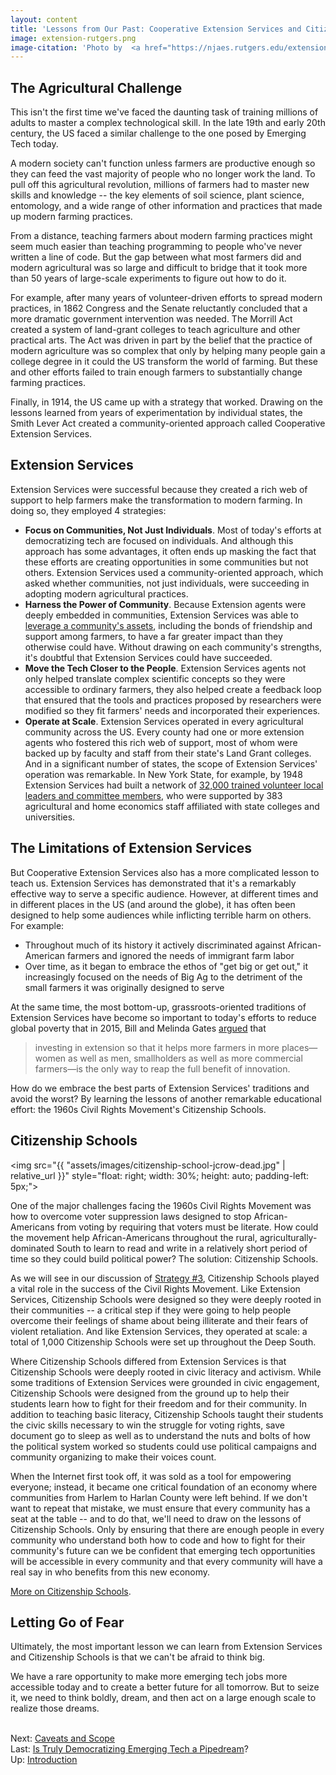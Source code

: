 ```yaml
---
layout: content
title: 'Lessons from Our Past: Cooperative Extension Services and Citizenship Schools'
image: extension-rutgers.png
image-citation: 'Photo by  <a href="https://njaes.rutgers.edu/extension/history/">New Jersey Agricultural Experimentation Station</a>'
---
```

## The Agricultural Challenge
This isn't the first time we've faced the daunting task of training millions of adults to master a complex technological skill. 
In the late 19th and early 20th century, the US faced a similar challenge to the one posed by Emerging Tech today. 

A modern society can't function unless farmers are productive enough so they can feed the vast majority of people who no longer work the land. To pull off this agricultural revolution, millions of farmers had to master new skills and knowledge --  the key elements of soil science, plant science, entomology, and a wide range of other information and practices that made up modern farming practices. 

From a distance, teaching farmers about modern farming practices might seem much easier than teaching programming to people who've never written a line of code. But the gap between what most farmers did and modern agricultural was so large and difficult to bridge that it took more than 50 years of large-scale experiments to figure out how to do it. 

For example, after many years of volunteer-driven efforts to spread modern practices, in 1862 Congress and the Senate reluctantly concluded that a more dramatic government intervention was needed. The Morrill Act created a system of land-grant colleges to teach agriculture and other practical arts. The Act was driven in part by the belief that the practice of modern agriculture was so complex that only by helping many people gain a college degree in it could the US transform the world of farming.  But these and other efforts failed to train enough farmers to substantially change farming practices.

Finally, in 1914, the US came up with a strategy that worked.  Drawing on the lessons learned from years of experimentation by individual states, the Smith Lever Act created a community-oriented approach called Cooperative Extension Services.

## Extension Services

Extension Services were successful because they created a rich web of support to help farmers make the transformation to modern farming. In doing so, they employed 4 strategies:

- __Focus on Communities, Not Just Individuals__. Most of today's efforts at democratizing tech are focused on individuals. And although this approach has some advantages, it often ends up masking the fact that these efforts are creating opportunities in some communities but not others. Extension Services used a community-oriented approach, which asked whether communities, not just individuals, were succeeding in adopting modern agricultural practices.
- __Harness the Power of Community__. Because Extension agents were deeply embedded in communities, Extension Services was able to [leverage a community's assets](../50-support/10-community-support.html#community-oriented-trainings-and-support), including the bonds of friendship and support among farmers, to have a far greater impact than they otherwise could have. Without drawing on each community's strengths, it's doubtful that Extension Services could have succeeded.
- __Move the Tech Closer to the People__.  Extension Services agents not only helped translate complex scientific concepts so they were accessible to ordinary farmers, they also helped create a feedback loop that ensured that the tools and practices proposed by researchers were modified so they fit farmers' needs and incorporated their experiences.
- __Operate at Scale__. Extension Services operated in every agricultural community across the US. Every county had one or more extension agents who fostered this rich web of support, most of whom were backed up by faculty and staff from their state's Land Grant colleges. And in a significant number of states, the scope of Extension Services' operation was remarkable. In New York State, for example, by 1948 Extension Services had built a network of [32,000 trained volunteer local leaders and committee members](http://www.cornellpress.cornell.edu/book/?GCOI=80140100545940), who were supported by 383 agricultural and home economics staff affiliated with state colleges and universities.

## The Limitations of Extension Services

But Cooperative Extension Services also has a more complicated lesson to teach us. Extension Services has demonstrated that it's a remarkably effective way to serve a specific audience. However, at different times and in different places in the US (and around the globe), it has often been designed to help some audiences while inflicting terrible harm on others. For example:

- Throughout much of its history it actively discriminated against African-American farmers and ignored the needs of immigrant farm labor
- Over time, as it began to embrace the ethos of "get big or get out," it increasingly focused on the needs of Big Ag to the detriment of the small farmers it was originally designed to serve

At the same time, the most bottom-up, grassroots-oriented traditions of Extension Services have become so important to today's efforts to reduce global poverty that in 2015, Bill and Melinda Gates [argued](https://www.ozy.com/opinion/bill-gates-where-the-third-world-gets-health-right/39034) that

> investing in extension so that it helps more farmers in more places—women as well as men, smallholders as well as more commercial farmers—is the only way to reap the full benefit of innovation.

How do we embrace the best parts of Extension Services' traditions and avoid the worst? By learning the lessons of another remarkable educational effort: the 1960s Civil Rights Movement's Citizenship Schools.


## Citizenship Schools

<img src="{{ "assets/images/citizenship-school-jcrow-dead.jpg" | relative_url }}" style="float: right; width: 30%; height: auto; padding-left: 5px;">

One of the major challenges facing the 1960s Civil Rights Movement was how to overcome voter suppression laws designed to stop African-Americans from voting by requiring that voters must be literate. How could the movement help African-Americans throughout the rural, agriculturally-dominated South to learn to read and write in a relatively short period of time so they could build political power? The solution: Citizenship Schools.

As we will see in our discussion of [Strategy #3](../70-civic/00-index.html), Citizenship Schools played a vital role in the success of the Civil Rights Movement. Like Extension Services, Citizenship Schools were designed so they were deeply rooted in their communities -- a critical step if they were going to help people overcome their feelings of shame about being illiterate and their fears of violent retaliation. And like Extension Services, they operated at scale: a total of 1,000 Citizenship Schools were set up throughout the Deep South.

Where Citizenship Schools differed from Extension Services is that Citizenship Schools were deeply rooted in civic literacy and activism. While some traditions of Extension Services were grounded in civic engagement, Citizenship Schools were designed from the ground up to help their students learn how to fight for their freedom and for their community. In addition to teaching basic literacy, Citizenship Schools taught their students the civic skills necessary to win the struggle for voting rights, save document go to sleep as well as to understand the nuts and bolts of how the political system worked so students could use political campaigns and community organizing to make their voices count. 

When the Internet first took off, it was sold as a tool for empowering everyone; instead, it became one critical foundation of an economy where communities from Harlem to Harlan County were left behind. If we don't want to repeat that mistake, we must ensure that every community has a seat at the table -- and to do that, we'll need to draw on the lessons of Citizenship Schools. Only by ensuring that there are enough people in every community who understand both how to code and how to fight for their community's future can we be confident that emerging tech opportunities will be accessible in every community and that every community will have a real say in who benefits from this new economy. 

[More on Citizenship Schools](../70-civic/20-citizenship-schools.html).

## Letting Go of Fear

Ultimately, the most important lesson we can learn from Extension Services and Citizenship Schools is that we can't be afraid to think big.

We have a rare opportunity to make more emerging tech jobs more accessible today and to create a better future for all tomorrow. But to seize it, we need to think boldly, dream, and then act on a large enough scale to realize those dreams.


<br/>Next: [Caveats and Scope](50-caveats-scope.html)
<br/>Last: [Is Truly Democratizing Emerging Tech a Pipedream](20-pipedream.html)?
<br/>Up: [Introduction](00-index.html)
